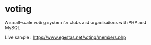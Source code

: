 # voting
A small-scale voting system for clubs and organisations with PHP and MySQL

Live sample : https://www.egestas.net/voting/members.php 
